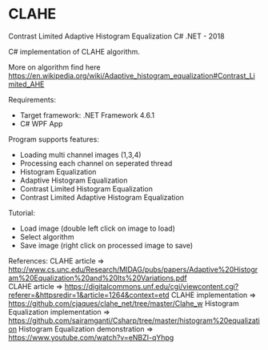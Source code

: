 # CLAHE
Contrast Limited Adaptive Histogram Equalization C# .NET - 2018

C# implementation of CLAHE algorithm.

More on algorithm find here https://en.wikipedia.org/wiki/Adaptive_histogram_equalization#Contrast_Limited_AHE

Requirements:
  - Target framework: .NET Framework 4.6.1
  - C# WPF App

Program supports features:
  - Loading multi channel images (1,3,4)
  - Processing each channel on seperated thread
  - Histogram Equalization
  - Adaptive Histogram Equalization
  - Contrast Limited Histogram Equalization
  - Contrast Limited Adaptive Histogram Equalization
   
Tutorial:
  - Load image (double left click on image to load)
  - Select algorithm
  - Save image (right click on processed image to save)
  
References:
  CLAHE article =>  http://www.cs.unc.edu/Research/MIDAG/pubs/papers/Adaptive%20Histogram%20Equalization%20and%20Its%20Variations.pdf  
  CLAHE article =>  https://digitalcommons.unf.edu/cgi/viewcontent.cgi?referer=&httpsredir=1&article=1264&context=etd
  CLAHE implementation =>   https://github.com/cjaques/clahe_net/tree/master/Clahe_w
  Histogram Equalization implementation =>  https://github.com/sairamganti/Csharp/tree/master/histogram%20equalization
  Histogram Equalization demonstration => https://www.youtube.com/watch?v=eNBZI-qYhpg
